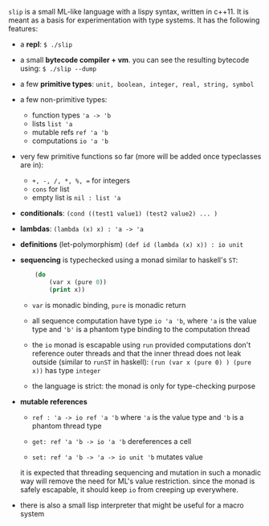 `slip` is a small ML-like language with a lispy syntax, written in c++11. It is
meant as a basis for experimentation with type systems. It has the following
features:

- a **repl**: 
  `$ ./slip`
  
- a small **bytecode compiler + vm**. you can see the resulting bytecode using: 
  `$ ./slip --dump`

- a few **primitive types**: `unit, boolean, integer, real, string, symbol`
- a few non-primitive types:
  - function types `'a -> 'b`
  - lists `list 'a`
  - mutable refs `ref 'a 'b`
  - computations `io 'a 'b`
  
- very few primitive functions so far (more will be added once typeclasses are
  in):
  - `+, -, /, *, %, =` for integers
  - `cons` for list
  - empty list is `nil : list 'a`

- **conditionals**: `(cond ((test1 value1) (test2 value2) ... )`
- **lambdas**: `(lambda (x) x) : 'a -> 'a`
- **definitions** (let-polymorphism) `(def id (lambda (x) x)) : io unit`

- **sequencing** is typechecked using a monad similar to haskell's `ST`:

    ```lisp
        (do
            (var x (pure 0))
            (print x))
    ```
    - `var` is monadic binding, `pure` is monadic return
    - all sequence computation have type `io 'a 'b`, where `'a` is the value
      type and `'b'` is a phantom type binding to the computation thread
      
    - the `io` monad is escapable using `run` provided computations don't
      reference outer threads and that the inner thread does not leak outside
      (similar to `runST` in haskell): `(run (var x (pure 0) ) (pure x))` has
      type `integer`
      
    - the language is strict: the monad is only for type-checking purpose
    
- **mutable references**
  - `ref : 'a -> io ref 'a 'b` where `'a` is the value type and `'b` is a
    phantom thread type

  - `get: ref 'a 'b -> io 'a 'b` dereferences a cell
  - `set: ref 'a 'b -> 'a -> io unit 'b` mutates value

  it is expected that threading sequencing and mutation in such a monadic way
  will remove the need for ML's value restriction. since the monad is safely
  escapable, it should keep `io` from creeping up everywhere.

- there is also a small lisp interpreter that might be useful for a macro
  system
